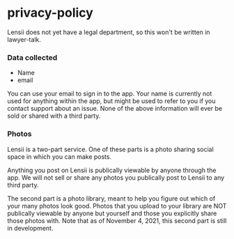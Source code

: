 # privacy-policy

Lensii does not yet have a legal department, so this won't be written in lawyer-talk.

### Data collected
- Name
- email

You can use your email to sign in to the app.
Your name is currently not used for anything within the app, but might be used to refer to you if you contact support about an issue.
None of the above information will ever be sold or shared with a third party.

### Photos
Lensii is a two-part service.
One of these parts is a photo sharing social space in which you can make posts.

Anything you post on Lensii is publically viewable by anyone through the app.
We will not sell or share any photos you publically post to Lensii to any third party.

The second part is a photo library, meant to help you figure out which of your many photos look good.
Photos that you upload to your library are NOT publically viewable by anyone but yourself and those you explicitly share those photos with.
Note that as of November 4, 2021, this second part is still in development.
